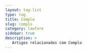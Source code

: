 ```yaml
---
layout: tag-list
type: tag
title: Complo
slug: complo
category: lawfare
sidebar: true
description: >
   Artigos relacionados com Complo
---
```

